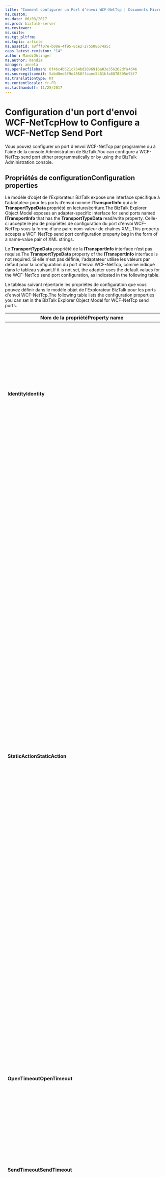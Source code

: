 ```yaml
---
title: "Comment configurer un Port d’envoi WCF-NetTcp | Documents Microsoft"
ms.custom: 
ms.date: 06/08/2017
ms.prod: biztalk-server
ms.reviewer: 
ms.suite: 
ms.tgt_pltfrm: 
ms.topic: article
ms.assetid: a8fff07e-b08e-4f95-8ce2-27b508674a5c
caps.latest.revision: "14"
author: MandiOhlinger
ms.author: mandia
manager: anneta
ms.openlocfilehash: 0f46c4b521c754bd2096916a03e356262dfa4d46
ms.sourcegitcommit: 5abd0ed3f9e4858ffaaec5481bfa8878595e95f7
ms.translationtype: MT
ms.contentlocale: fr-FR
ms.lasthandoff: 11/28/2017
---
```

# <a name="how-to-configure-a-wcf-nettcp-send-port"></a><span data-ttu-id="c9013-102">Configuration d'un port d'envoi WCF-NetTcp</span><span class="sxs-lookup"><span data-stu-id="c9013-102">How to Configure a WCF-NetTcp Send Port</span></span>
<span data-ttu-id="c9013-103">Vous pouvez configurer un port d'envoi WCF-NetTcp par programme ou à l'aide de la console Administration de BizTalk.</span><span class="sxs-lookup"><span data-stu-id="c9013-103">You can configure a WCF-NetTcp send port either programmatically or by using the BizTalk Administration console.</span></span>  
  
## <a name="configuration-properties"></a><span data-ttu-id="c9013-104">Propriétés de configuration</span><span class="sxs-lookup"><span data-stu-id="c9013-104">Configuration properties</span></span>
  
 <span data-ttu-id="c9013-105">Le modèle d’objet de l’Explorateur BizTalk expose une interface spécifique à l’adaptateur pour les ports d’envoi nommé **ITransportInfo** qui a le **TransportTypeData** propriété en lecture/écriture.</span><span class="sxs-lookup"><span data-stu-id="c9013-105">The BizTalk Explorer Object Model exposes an adapter-specific interface for send ports named **ITransportInfo** that has the **TransportTypeData** read/write property.</span></span> <span data-ttu-id="c9013-106">Celle-ci accepte le jeu de propriétés de configuration du port d'envoi WCF-NetTcp sous la forme d'une paire nom-valeur de chaînes XML.</span><span class="sxs-lookup"><span data-stu-id="c9013-106">This property accepts a WCF-NetTcp send port configuration property bag in the form of a name-value pair of XML strings.</span></span>  
  
 <span data-ttu-id="c9013-107">Le **TransportTypeData** propriété de la **ITransportInfo** interface n’est pas requise.</span><span class="sxs-lookup"><span data-stu-id="c9013-107">The **TransportTypeData** property of the **ITransportInfo** interface is not required.</span></span> <span data-ttu-id="c9013-108">Si elle n'est pas définie, l'adaptateur utilise les valeurs par défaut pour la configuration du port d'envoi WCF-NetTcp, comme indiqué dans le tableau suivant.</span><span class="sxs-lookup"><span data-stu-id="c9013-108">If it is not set, the adapter uses the default values for the WCF-NetTcp send port configuration, as indicated in the following table.</span></span>  
  
 <span data-ttu-id="c9013-109">Le tableau suivant répertorie les propriétés de configuration que vous pouvez définir dans le modèle objet de l'Explorateur BizTalk pour les ports d'envoi WCF-NetTcp.</span><span class="sxs-lookup"><span data-stu-id="c9013-109">The following table lists the configuration properties you can set in the BizTalk Explorer Object Model for WCF-NetTcp send ports.</span></span>  
  
|<span data-ttu-id="c9013-110">Nom de la propriété</span><span class="sxs-lookup"><span data-stu-id="c9013-110">Property name</span></span>|<span data-ttu-id="c9013-111">Type</span><span class="sxs-lookup"><span data-stu-id="c9013-111">Type</span></span>|<span data-ttu-id="c9013-112"> Description</span><span class="sxs-lookup"><span data-stu-id="c9013-112">Description</span></span>|  
|-------------------|----------|-----------------|  
|<span data-ttu-id="c9013-113">**Identity**</span><span class="sxs-lookup"><span data-stu-id="c9013-113">**Identity**</span></span>|<span data-ttu-id="c9013-114">Blob XML</span><span class="sxs-lookup"><span data-stu-id="c9013-114">XML Blob</span></span><br /><br /> <span data-ttu-id="c9013-115">Exemple :</span><span class="sxs-lookup"><span data-stu-id="c9013-115">Example :</span></span><br /><br /> <span data-ttu-id="c9013-116">&lt;identité&gt;</span><span class="sxs-lookup"><span data-stu-id="c9013-116">&lt;identity&gt;</span></span><br /><br /> <span data-ttu-id="c9013-117">&lt;valeur d’userPrincipalName = «username@contoso.com» /&gt;</span><span class="sxs-lookup"><span data-stu-id="c9013-117">&lt;userPrincipalName value="username@contoso.com" /&gt;</span></span><br /><br /> <span data-ttu-id="c9013-118">&lt;/Identity&gt;</span><span class="sxs-lookup"><span data-stu-id="c9013-118">&lt;/identity&gt;</span></span>|<span data-ttu-id="c9013-119">Spécifiez l'identité du service attendu par ce port d'envoi.</span><span class="sxs-lookup"><span data-stu-id="c9013-119">Specify the identity of the service that this send port expects.</span></span> <span data-ttu-id="c9013-120">Ces paramètres permettent au port d'envoi d'authentifier le service.</span><span class="sxs-lookup"><span data-stu-id="c9013-120">These settings enable this send port to authenticate the service.</span></span> <span data-ttu-id="c9013-121">Lors du processus d'établissement de liaison entre le client et le service, l'infrastructure WCF (Windows Communication Foundation) garantit que l'identité du service attendu correspond aux valeurs de cet élément.</span><span class="sxs-lookup"><span data-stu-id="c9013-121">In the handshake process between the client and service, the Windows Communication Foundation (WCF) infrastructure will ensure that the identity of the expected service matches the values of this element.</span></span><br /><br /> <span data-ttu-id="c9013-122">La valeur par défaut est une chaîne vide.</span><span class="sxs-lookup"><span data-stu-id="c9013-122">The default is an empty string.</span></span>|  
|<span data-ttu-id="c9013-123">**StaticAction**</span><span class="sxs-lookup"><span data-stu-id="c9013-123">**StaticAction**</span></span>|<span data-ttu-id="c9013-124">Chaîne</span><span class="sxs-lookup"><span data-stu-id="c9013-124">String</span></span>|<span data-ttu-id="c9013-125">Spécifiez le **SOAPAction** champ d’en-tête pour les messages sortants.</span><span class="sxs-lookup"><span data-stu-id="c9013-125">Specify the **SOAPAction** header field for outgoing messages.</span></span> <span data-ttu-id="c9013-126">Cette propriété peut également être définie via la propriété de contexte de message **WCF. Action** dans un pipeline ou une orchestration.</span><span class="sxs-lookup"><span data-stu-id="c9013-126">This property can also be set through the message context property **WCF.Action** in a pipeline or orchestration.</span></span> <span data-ttu-id="c9013-127">Vous pouvez spécifier cette valeur de deux manières différentes : le format d’action unique et le format de mappage d’action.</span><span class="sxs-lookup"><span data-stu-id="c9013-127">You can specify this value in two different ways: the single action format and the action mapping format.</span></span> <span data-ttu-id="c9013-128">Si vous définissez cette propriété dans le format d’action unique, par exemple, http://contoso.com/Svc/Op1 : le **SOAPAction** en-tête pour les messages sortants sont toujours défini sur la valeur spécifiée dans cette propriété.</span><span class="sxs-lookup"><span data-stu-id="c9013-128">If you set this property in the single action format—for example, http://contoso.com/Svc/Op1—the **SOAPAction** header for outgoing messages is always set to the value specified in this property.</span></span><br /><br /> <span data-ttu-id="c9013-129">Si vous définissez cette propriété dans le format de mappage d’action, sortant **SOAPAction** en-tête est déterminé par le **BTS. Opération** propriété de contexte.</span><span class="sxs-lookup"><span data-stu-id="c9013-129">If you set this property in the action mapping format, the outgoing **SOAPAction** header is determined by the **BTS.Operation** context property.</span></span> <span data-ttu-id="c9013-130">Par exemple, si cette propriété est définie au format XML suivant et le **BTS. Opération** est définie sur Op1, l’adaptateur d’envoi WCF utilise http://contoso.com/Svc/Op1 pour sortant **SOAPAction** en-tête.</span><span class="sxs-lookup"><span data-stu-id="c9013-130">For example, if this property is set to the following XML format and the **BTS.Operation** property is set to Op1, the WCF send adapter uses http://contoso.com/Svc/Op1 for the outgoing **SOAPAction** header.</span></span><br /><br /> <span data-ttu-id="c9013-131">\<BtsActionMapping\></span><span class="sxs-lookup"><span data-stu-id="c9013-131">\<BtsActionMapping\></span></span><br /><br /> <span data-ttu-id="c9013-132">\<Nom de l’opération = Action de « Op1 » = « http://contoso.com/Svc/Op1 » /\></span><span class="sxs-lookup"><span data-stu-id="c9013-132">\<Operation Name="Op1" Action="http://contoso.com/Svc/Op1" /\></span></span><br /><br /> <span data-ttu-id="c9013-133">\<Nom de l’opération = Action de « Op2 » = « http://contoso.com/Svc/Op2 » /\></span><span class="sxs-lookup"><span data-stu-id="c9013-133">\<Operation Name="Op2" Action="http://contoso.com/Svc/Op2" /\></span></span><br /><br /> <span data-ttu-id="c9013-134">\</ BtsActionMapping\></span><span class="sxs-lookup"><span data-stu-id="c9013-134">\</BtsActionMapping\></span></span><br /><br /> <span data-ttu-id="c9013-135">Si les messages sortants proviennent d’un port d’orchestration, les instances d’orchestration définir dynamiquement le **BTS. Opération** propriété avec le nom de l’opération du port.</span><span class="sxs-lookup"><span data-stu-id="c9013-135">If outgoing messages come from an orchestration port, orchestration instances dynamically set the **BTS.Operation** property with the operation name of the port.</span></span> <span data-ttu-id="c9013-136">Si les messages sortants sont acheminés avec le routage basé sur le contenu, vous pouvez définir le **BTS. Opération** propriété dans les composants de pipeline.</span><span class="sxs-lookup"><span data-stu-id="c9013-136">If outgoing messages are routed with content-based routing, you can set the **BTS.Operation** property in pipeline components.</span></span><br /><br /> <span data-ttu-id="c9013-137">La valeur par défaut est une chaîne vide.</span><span class="sxs-lookup"><span data-stu-id="c9013-137">The default is an empty string.</span></span>|  
|<span data-ttu-id="c9013-138">**OpenTimeout**</span><span class="sxs-lookup"><span data-stu-id="c9013-138">**OpenTimeout**</span></span>|<span data-ttu-id="c9013-139">**System.TimeSpan**</span><span class="sxs-lookup"><span data-stu-id="c9013-139">**System.TimeSpan**</span></span>|<span data-ttu-id="c9013-140">Spécifier une valeur de période qui indique l'intervalle de temps donné pour qu'une opération d'ouverture de canal soit réalisée.</span><span class="sxs-lookup"><span data-stu-id="c9013-140">Specify a time span value that indicates the interval of time provided for a channel open operation to complete.</span></span><br /><br /> <span data-ttu-id="c9013-141">Valeur par défaut : 00:01:00</span><span class="sxs-lookup"><span data-stu-id="c9013-141">Default value: 00:01:00</span></span>|  
|<span data-ttu-id="c9013-142">**SendTimeout**</span><span class="sxs-lookup"><span data-stu-id="c9013-142">**SendTimeout**</span></span>|<span data-ttu-id="c9013-143">**System.TimeSpan**</span><span class="sxs-lookup"><span data-stu-id="c9013-143">**System.TimeSpan**</span></span>|<span data-ttu-id="c9013-144">Spécifier une valeur de période qui indique l'intervalle de temps donné pour qu'une opération d'envoi soit réalisée.</span><span class="sxs-lookup"><span data-stu-id="c9013-144">Specify a time span value that indicates the interval of time provided for a send operation to complete.</span></span> <span data-ttu-id="c9013-145">En cas d’utilisation d’un port d’envoi sollicitation-réponse, cette valeur indique une période pour la réalisation de l’intégralité de l’interaction, même si le service renvoie un message volumineux.</span><span class="sxs-lookup"><span data-stu-id="c9013-145">If you use a solicit-response send port, this value specifies a time span for the whole interaction to complete, even if the service returns a large message.</span></span><br /><br /> <span data-ttu-id="c9013-146">Valeur par défaut : 00:01:00</span><span class="sxs-lookup"><span data-stu-id="c9013-146">Default value: 00:01:00</span></span>|  
|<span data-ttu-id="c9013-147">**CloseTimeout**</span><span class="sxs-lookup"><span data-stu-id="c9013-147">**CloseTimeout**</span></span>|<span data-ttu-id="c9013-148">**System.TimeSpan**</span><span class="sxs-lookup"><span data-stu-id="c9013-148">**System.TimeSpan**</span></span>|<span data-ttu-id="c9013-149">Spécifier une valeur de période qui indique l'intervalle de temps donné pour qu'une opération de fermeture de canal soit réalisée.</span><span class="sxs-lookup"><span data-stu-id="c9013-149">Specify a time span value that indicates the interval of time provided for a channel close operation to complete.</span></span><br /><br /> <span data-ttu-id="c9013-150">Valeur par défaut : 00:01:00</span><span class="sxs-lookup"><span data-stu-id="c9013-150">Default value: 00:01:00</span></span>|  
|<span data-ttu-id="c9013-151">**MaxReceivedMessageSize**</span><span class="sxs-lookup"><span data-stu-id="c9013-151">**MaxReceivedMessageSize**</span></span>|<span data-ttu-id="c9013-152">Entier</span><span class="sxs-lookup"><span data-stu-id="c9013-152">Integer</span></span>|<span data-ttu-id="c9013-153">Spécifiez la taille maximale en octets d'un message (en-têtes inclus) et pouvant être reçu sur le câble.</span><span class="sxs-lookup"><span data-stu-id="c9013-153">Specify the maximum size, in bytes, for a message (including headers) that can be received on the wire.</span></span> <span data-ttu-id="c9013-154">La taille des messages est limitée par la quantité de mémoire allouée pour chacun d'eux.</span><span class="sxs-lookup"><span data-stu-id="c9013-154">The size of the messages is bounded by the amount of memory allocated for each message.</span></span> <span data-ttu-id="c9013-155">Vous pouvez vous servir de cette propriété afin de limiter les expositions aux attaques de type refus de service.</span><span class="sxs-lookup"><span data-stu-id="c9013-155">You can use this property to limit exposure to denial of service (DoS) attacks.</span></span><br /><br /> <span data-ttu-id="c9013-156">L’adaptateur WCF-NetTcp tire parti du [NetTcpBinding](http://go.microsoft.com/fwlink/?LinkId=81087) classe dans le mode de transfert mis en mémoire tampon pour communiquer avec un point de terminaison.</span><span class="sxs-lookup"><span data-stu-id="c9013-156">The WCF-NetTcp adapter leverages the [NetTcpBinding](http://go.microsoft.com/fwlink/?LinkId=81087) class in the buffered transfer mode to communicate with an endpoint.</span></span> <span data-ttu-id="c9013-157">Pour le mode de transport de mise en mémoire tampon, la [NetTcpBinding.MaxBufferSize](http://go.microsoft.com/fwlink/?LinkId=81088) propriété est toujours égale à la valeur de cette propriété.</span><span class="sxs-lookup"><span data-stu-id="c9013-157">For the buffered transport mode, the [NetTcpBinding.MaxBufferSize](http://go.microsoft.com/fwlink/?LinkId=81088) property is always equal to the value of this property.</span></span><br /><br /> <span data-ttu-id="c9013-158">Valeur par défaut : 65536</span><span class="sxs-lookup"><span data-stu-id="c9013-158">Default value: 65536</span></span>|  
|<span data-ttu-id="c9013-159">**EnableTransaction**</span><span class="sxs-lookup"><span data-stu-id="c9013-159">**EnableTransaction**</span></span>|<span data-ttu-id="c9013-160">Booléen</span><span class="sxs-lookup"><span data-stu-id="c9013-160">Boolean</span></span>|<span data-ttu-id="c9013-161">Indiquer si un message est transmis au service de destination et supprimé de la base de données MessageBox dans un contexte transactionnel à l’aide du protocole de transaction spécifié dans le **TransactionProtocol** propriété.</span><span class="sxs-lookup"><span data-stu-id="c9013-161">Specify whether a message is transmitted to the destination service and deleted from the MessageBox database in a transactional context using the transaction protocol specified in the **TransactionProtocol** property.</span></span><br /><br /> <span data-ttu-id="c9013-162">Valeur par défaut : **False**</span><span class="sxs-lookup"><span data-stu-id="c9013-162">Default value: **False**</span></span>|  
|<span data-ttu-id="c9013-163">**TransactionProtocol**</span><span class="sxs-lookup"><span data-stu-id="c9013-163">**TransactionProtocol**</span></span>|<span data-ttu-id="c9013-164">Enum</span><span class="sxs-lookup"><span data-stu-id="c9013-164">Enum</span></span><br /><br /> <span data-ttu-id="c9013-165">-   **OleTransaction**</span><span class="sxs-lookup"><span data-stu-id="c9013-165">-   **OleTransaction**</span></span><br /><span data-ttu-id="c9013-166">-   **WS-AtomicTransaction**</span><span class="sxs-lookup"><span data-stu-id="c9013-166">-   **WS-AtomicTransaction**</span></span>|<span data-ttu-id="c9013-167">Spécifiez le protocole de transaction à utiliser avec cette liaison.</span><span class="sxs-lookup"><span data-stu-id="c9013-167">Specify the transaction protocol to be used with this binding.</span></span><br /><br /> <span data-ttu-id="c9013-168">Valeur par défaut : **OleTransaction**</span><span class="sxs-lookup"><span data-stu-id="c9013-168">Default value: **OleTransaction**</span></span>|  
|<span data-ttu-id="c9013-169">**SecurityMode**</span><span class="sxs-lookup"><span data-stu-id="c9013-169">**SecurityMode**</span></span>|<span data-ttu-id="c9013-170">Enum</span><span class="sxs-lookup"><span data-stu-id="c9013-170">Enum</span></span><br /><br /> <span data-ttu-id="c9013-171">-   **Aucun**</span><span class="sxs-lookup"><span data-stu-id="c9013-171">-   **None**</span></span><br /><span data-ttu-id="c9013-172">-   **Message**</span><span class="sxs-lookup"><span data-stu-id="c9013-172">-   **Message**</span></span><br /><span data-ttu-id="c9013-173">-   **Transport**</span><span class="sxs-lookup"><span data-stu-id="c9013-173">-   **Transport**</span></span><br /><span data-ttu-id="c9013-174">-   **TransportWithMessageCredential**</span><span class="sxs-lookup"><span data-stu-id="c9013-174">-   **TransportWithMessageCredential**</span></span><br /><br /> <span data-ttu-id="c9013-175">Pour plus d’informations sur les noms de membre pour le **SecurityMode** propriété, consultez le **mode de sécurité** propriété dans le **boîte boîte de dialogue de propriétés du Transport WCF-NetTcp, envoi, sécurité** onglet [!INCLUDE[ui-guidance-developers-reference](../includes/ui-guidance-developers-reference.md)].</span><span class="sxs-lookup"><span data-stu-id="c9013-175">For more information about the member names for the **SecurityMode** property, see the **Security mode** property in the **WCF-NetTcp Transport Properties Dialog Box, Send, Security** tab [!INCLUDE[ui-guidance-developers-reference](../includes/ui-guidance-developers-reference.md)].</span></span>|<span data-ttu-id="c9013-176">Spécifier le type de sécurité utilisé.</span><span class="sxs-lookup"><span data-stu-id="c9013-176">Specify the type of security that is used.</span></span><br /><br /> <span data-ttu-id="c9013-177">Valeur par défaut : **Transport**</span><span class="sxs-lookup"><span data-stu-id="c9013-177">Default value: **Transport**</span></span>|  
|<span data-ttu-id="c9013-178">**TransportClientCredentialType**</span><span class="sxs-lookup"><span data-stu-id="c9013-178">**TransportClientCredentialType**</span></span>|<span data-ttu-id="c9013-179">Enum</span><span class="sxs-lookup"><span data-stu-id="c9013-179">Enum</span></span><br /><br /> <span data-ttu-id="c9013-180">-   **Aucun**</span><span class="sxs-lookup"><span data-stu-id="c9013-180">-   **None**</span></span><br /><span data-ttu-id="c9013-181">-   **Windows**</span><span class="sxs-lookup"><span data-stu-id="c9013-181">-   **Windows**</span></span><br /><span data-ttu-id="c9013-182">-   **Certificat**</span><span class="sxs-lookup"><span data-stu-id="c9013-182">-   **Certificate**</span></span><br /><br /> <span data-ttu-id="c9013-183">Pour plus d’informations sur les noms de membre pour le **TransportClientCredentialType** propriété, consultez le **type d’informations d’identification du client du Transport** propriété dans le **Transport WCF-NetTcp Sécurité de la boîte de dialogue, envoi, propriétés** onglet [!INCLUDE[ui-guidance-developers-reference](../includes/ui-guidance-developers-reference.md)].</span><span class="sxs-lookup"><span data-stu-id="c9013-183">For more information about the member names for the **TransportClientCredentialType** property, see the **Transport client credential type** property in the **WCF-NetTcp Transport Properties Dialog Box, Send, Security** tab [!INCLUDE[ui-guidance-developers-reference](../includes/ui-guidance-developers-reference.md)].</span></span>|<span data-ttu-id="c9013-184">Spécifier le type d'informations d'identification à utiliser lors de l'authentification du port d'envoi.</span><span class="sxs-lookup"><span data-stu-id="c9013-184">Specify the type of credential to be used when performing the send port authentication.</span></span><br /><br /> <span data-ttu-id="c9013-185">Valeur par défaut : **Windows**</span><span class="sxs-lookup"><span data-stu-id="c9013-185">Default value: **Windows**</span></span>|  
|<span data-ttu-id="c9013-186">**TransportProtectionLevel**</span><span class="sxs-lookup"><span data-stu-id="c9013-186">**TransportProtectionLevel**</span></span>|<span data-ttu-id="c9013-187">Enum</span><span class="sxs-lookup"><span data-stu-id="c9013-187">Enum</span></span><br /><br /> <span data-ttu-id="c9013-188">-   **Aucun** -aucune protection.</span><span class="sxs-lookup"><span data-stu-id="c9013-188">-   **None** - No protection.</span></span><br /><span data-ttu-id="c9013-189">-   **Signe** -les Messages sont signés.</span><span class="sxs-lookup"><span data-stu-id="c9013-189">-   **Sign** - Messages are signed.</span></span><br /><span data-ttu-id="c9013-190">-   **EncryptAndSign** -Messages sont chiffrés et signés.</span><span class="sxs-lookup"><span data-stu-id="c9013-190">-   **EncryptAndSign** - Messages are encrypted and signed.</span></span>|<span data-ttu-id="c9013-191">Définissez la sécurité au niveau du transport TCP.</span><span class="sxs-lookup"><span data-stu-id="c9013-191">Specify security at the level of the TCP transport.</span></span> <span data-ttu-id="c9013-192">La signature des messages limite le risque qu'un tiers puisse falsifier le message pendant son transfert.</span><span class="sxs-lookup"><span data-stu-id="c9013-192">Signing messages mitigates the risk of a third party tampering with the message while it is being transferred.</span></span> <span data-ttu-id="c9013-193">Le chiffrement garantit la confidentialité des données pendant le transport.</span><span class="sxs-lookup"><span data-stu-id="c9013-193">Encryption provides data-level privacy during transport.</span></span><br /><br /> <span data-ttu-id="c9013-194">Valeur par défaut : **EncryptAndSign**</span><span class="sxs-lookup"><span data-stu-id="c9013-194">Default value: **EncryptAndSign**</span></span>|  
|<span data-ttu-id="c9013-195">**MessageClientCredentialType**</span><span class="sxs-lookup"><span data-stu-id="c9013-195">**MessageClientCredentialType**</span></span>|<span data-ttu-id="c9013-196">Enum</span><span class="sxs-lookup"><span data-stu-id="c9013-196">Enum</span></span><br /><br /> <span data-ttu-id="c9013-197">-   **Aucun**</span><span class="sxs-lookup"><span data-stu-id="c9013-197">-   **None**</span></span><br /><span data-ttu-id="c9013-198">-   **Windows**</span><span class="sxs-lookup"><span data-stu-id="c9013-198">-   **Windows**</span></span><br /><span data-ttu-id="c9013-199">-   **Nom d’utilisateur**</span><span class="sxs-lookup"><span data-stu-id="c9013-199">-   **UserName**</span></span><br /><span data-ttu-id="c9013-200">-   **Certificat**</span><span class="sxs-lookup"><span data-stu-id="c9013-200">-   **Certificate**</span></span><br /><br /> <span data-ttu-id="c9013-201">Pour plus d’informations sur les noms de membre pour le **MessageClientCredentialType** propriété, consultez le **type d’informations d’identification de client de Message** propriété dans le **propriétés du Transport WCF-NetTcp Boîte de dialogue zone, envoi, sécurité** onglet [!INCLUDE[ui-guidance-developers-reference](../includes/ui-guidance-developers-reference.md)].</span><span class="sxs-lookup"><span data-stu-id="c9013-201">For more information about the member names for the **MessageClientCredentialType** property, see the **Message client credential type** property in the **WCF-NetTcp Transport Properties Dialog Box, Send, Security** tab [!INCLUDE[ui-guidance-developers-reference](../includes/ui-guidance-developers-reference.md)].</span></span>|<span data-ttu-id="c9013-202">Spécifier le type d'informations d'identification à utiliser lors de l'authentification du client à l'aide de la sécurité basée sur le message.</span><span class="sxs-lookup"><span data-stu-id="c9013-202">Specify the type of credential to be used when performing client authentication using message-based security.</span></span><br /><br /> <span data-ttu-id="c9013-203">Valeur par défaut : **Windows**</span><span class="sxs-lookup"><span data-stu-id="c9013-203">Default value: **Windows**</span></span>|  
|<span data-ttu-id="c9013-204">**AlgorithmSuite**</span><span class="sxs-lookup"><span data-stu-id="c9013-204">**AlgorithmSuite**</span></span>|<span data-ttu-id="c9013-205">Enum</span><span class="sxs-lookup"><span data-stu-id="c9013-205">Enum</span></span><br /><br /> <span data-ttu-id="c9013-206">Pour plus d’informations sur les noms de membre pour le **AlgorithmSuite** propriété, consultez le **suite d’algorithmes** propriété dans le **boîte boîte de dialogue de propriétés du Transport WCF-NetTcp, envoi, sécurité**  onglet [!INCLUDE[ui-guidance-developers-reference](../includes/ui-guidance-developers-reference.md)].</span><span class="sxs-lookup"><span data-stu-id="c9013-206">For more information about the member names for the **AlgorithmSuite** property, see the **Algorithm suite** property in the **WCF-NetTcp Transport Properties Dialog Box, Send, Security** tab [!INCLUDE[ui-guidance-developers-reference](../includes/ui-guidance-developers-reference.md)].</span></span>|<span data-ttu-id="c9013-207">Spécifier les algorithmes de chiffrement et Key Wrap du message.</span><span class="sxs-lookup"><span data-stu-id="c9013-207">Specify the message encryption and key-wrap algorithms.</span></span> <span data-ttu-id="c9013-208">Ces algorithmes sont associés à ceux définis dans la spécification Security Policy Language (WS-SecurityPolicy).</span><span class="sxs-lookup"><span data-stu-id="c9013-208">These algorithms map to those specified in the Security Policy Language (WS-SecurityPolicy) specification.</span></span><br /><br /> <span data-ttu-id="c9013-209">Valeur par défaut : **Basic256**</span><span class="sxs-lookup"><span data-stu-id="c9013-209">Default value: **Basic256**</span></span>|  
|<span data-ttu-id="c9013-210">**ClientCertificate**</span><span class="sxs-lookup"><span data-stu-id="c9013-210">**ClientCertificate**</span></span>|<span data-ttu-id="c9013-211">Chaîne</span><span class="sxs-lookup"><span data-stu-id="c9013-211">String</span></span>|<span data-ttu-id="c9013-212">Spécifiez l'empreinte du certificat X.509 pour l'authentification de ce port d'envoi auprès des services.</span><span class="sxs-lookup"><span data-stu-id="c9013-212">Specify the thumbprint of the X.509 certificate for authenticating this send port to services.</span></span> <span data-ttu-id="c9013-213">Cette propriété est requise si le **ClientCredentialsType** est définie sur **certificat**.</span><span class="sxs-lookup"><span data-stu-id="c9013-213">This property is required if the **ClientCredentialsType** property is set to **Certificate**.</span></span> <span data-ttu-id="c9013-214">Le certificat à utiliser pour cette propriété doit être installé dans le **mon** stocker dans le **utilisateur actuel** emplacement.</span><span class="sxs-lookup"><span data-stu-id="c9013-214">The certificate to be used for this property must be installed into the **My** store in the **Current User** location.</span></span><br /><br /> <span data-ttu-id="c9013-215">La valeur par défaut est une chaîne vide.</span><span class="sxs-lookup"><span data-stu-id="c9013-215">The default is an empty string.</span></span>|  
|<span data-ttu-id="c9013-216">**AffiliateApplicationName**</span><span class="sxs-lookup"><span data-stu-id="c9013-216">**AffiliateApplicationName**</span></span>|<span data-ttu-id="c9013-217">Chaîne</span><span class="sxs-lookup"><span data-stu-id="c9013-217">String</span></span>|<span data-ttu-id="c9013-218">Spécifiez l'application associée à utiliser pour l'authentification unique (SSO) de l'entreprise.</span><span class="sxs-lookup"><span data-stu-id="c9013-218">Specify the affiliate application to use for Enterprise Single Sign-On (SSO).</span></span><br /><br /> <span data-ttu-id="c9013-219">La valeur par défaut est une chaîne vide.</span><span class="sxs-lookup"><span data-stu-id="c9013-219">The default is an empty string.</span></span>|  
|<span data-ttu-id="c9013-220">**UseSSO**</span><span class="sxs-lookup"><span data-stu-id="c9013-220">**UseSSO**</span></span>|<span data-ttu-id="c9013-221">Booléen</span><span class="sxs-lookup"><span data-stu-id="c9013-221">Boolean</span></span>|<span data-ttu-id="c9013-222">Indiquez si l'authentification unique est utilisée pour l'extraction des informations d'identification d'un client en vue d'une authentification auprès du serveur de destination.</span><span class="sxs-lookup"><span data-stu-id="c9013-222">Specify whether to use Single Sign-On to retrieve client credentials for authentication with the destination server.</span></span><br /><br /> <span data-ttu-id="c9013-223">Valeur par défaut : **False**</span><span class="sxs-lookup"><span data-stu-id="c9013-223">Default value: **False**</span></span>|  
|<span data-ttu-id="c9013-224">**UserName**</span><span class="sxs-lookup"><span data-stu-id="c9013-224">**UserName**</span></span>|<span data-ttu-id="c9013-225">Chaîne</span><span class="sxs-lookup"><span data-stu-id="c9013-225">String</span></span>|<span data-ttu-id="c9013-226">Spécifiez le nom d’utilisateur à utiliser pour l’authentification avec le serveur de destination lorsque la **UseSSO** est définie sur **False**.</span><span class="sxs-lookup"><span data-stu-id="c9013-226">Specify the user name to use for authentication with the destination server when the **UseSSO** property is set to **False**.</span></span> <span data-ttu-id="c9013-227">Il n'est pas nécessaire de se conformer au format domaine\utilisateur pour cette propriété.</span><span class="sxs-lookup"><span data-stu-id="c9013-227">You do not have to use the domain\user format for this property.</span></span><br /><br /> <span data-ttu-id="c9013-228">La valeur par défaut est une chaîne vide.</span><span class="sxs-lookup"><span data-stu-id="c9013-228">The default is an empty string.</span></span>|  
|<span data-ttu-id="c9013-229">**Mot de passe**</span><span class="sxs-lookup"><span data-stu-id="c9013-229">**Password**</span></span>|<span data-ttu-id="c9013-230">Chaîne</span><span class="sxs-lookup"><span data-stu-id="c9013-230">String</span></span>|<span data-ttu-id="c9013-231">Spécifiez le mot de passe à utiliser pour l’authentification avec le serveur de destination lorsque la **UseSSO** est définie sur **False**.</span><span class="sxs-lookup"><span data-stu-id="c9013-231">Specify the password to use for authentication with the destination server when the **UseSSO** property is set to **False**.</span></span><br /><br /> <span data-ttu-id="c9013-232">La valeur par défaut est une chaîne vide.</span><span class="sxs-lookup"><span data-stu-id="c9013-232">The default is an empty string.</span></span>|  
|<span data-ttu-id="c9013-233">**OutboundBodyLocation**</span><span class="sxs-lookup"><span data-stu-id="c9013-233">**OutboundBodyLocation**</span></span>|<span data-ttu-id="c9013-234">Enum</span><span class="sxs-lookup"><span data-stu-id="c9013-234">Enum</span></span><br /><br /> <span data-ttu-id="c9013-235">-   **UseBodyElement** -le corps du message BizTalk permet de créer le contenu de SOAP **corps** élément d’un message sortant.</span><span class="sxs-lookup"><span data-stu-id="c9013-235">-   **UseBodyElement** - Use the BizTalk message body part to create the content of the SOAP **Body** element for an outgoing message.</span></span><br /><span data-ttu-id="c9013-236">-   **UseTemplate** -utiliser le modèle fourni dans le **OutboundXMLTemplate** propriété pour créer le contenu de SOAP **corps** élément d’un message sortant.</span><span class="sxs-lookup"><span data-stu-id="c9013-236">-   **UseTemplate** - Use the template supplied in the **OutboundXMLTemplate** property to create the content of the SOAP **Body** element for an outgoing message.</span></span><br /><br /> <span data-ttu-id="c9013-237">Pour plus d’informations sur l’utilisation de la **OutboundBodyLocation** propriété, consultez [spécifiant le corps du Message pour les adaptateurs WCF](../core/specifying-the-message-body-for-the-wcf-adapters.md).</span><span class="sxs-lookup"><span data-stu-id="c9013-237">For more information about how to use the **OutboundBodyLocation** property, see [Specifying the Message Body for the WCF Adapters](../core/specifying-the-message-body-for-the-wcf-adapters.md).</span></span>|<span data-ttu-id="c9013-238">Spécifiez la sélection de données pour le protocole SOAP **corps** élément des messages WCF sortants.</span><span class="sxs-lookup"><span data-stu-id="c9013-238">Specify the data selection for the SOAP **Body** element of outgoing WCF messages.</span></span><br /><br /> <span data-ttu-id="c9013-239">Valeur par défaut : **UseBodyElement**</span><span class="sxs-lookup"><span data-stu-id="c9013-239">Default value: **UseBodyElement**</span></span>|  
|<span data-ttu-id="c9013-240">**OutboundXMLTemplate**</span><span class="sxs-lookup"><span data-stu-id="c9013-240">**OutboundXMLTemplate**</span></span>|<span data-ttu-id="c9013-241">Chaîne</span><span class="sxs-lookup"><span data-stu-id="c9013-241">String</span></span><br /><br /> <span data-ttu-id="c9013-242">Pour plus d’informations sur l’utilisation de la **OutboundXMLTemplate** propriété, consultez [spécifiant le corps du Message pour les adaptateurs WCF](../core/specifying-the-message-body-for-the-wcf-adapters.md).</span><span class="sxs-lookup"><span data-stu-id="c9013-242">For more information about how to use the **OutboundXMLTemplate** property, see [Specifying the Message Body for the WCF Adapters](../core/specifying-the-message-body-for-the-wcf-adapters.md).</span></span>|<span data-ttu-id="c9013-243">Spécifiez le modèle au format XML pour le contenu de SOAP **corps** élément d’un message sortant.</span><span class="sxs-lookup"><span data-stu-id="c9013-243">Specify the XML-formatted template for the content of the SOAP **Body** element of an outgoing message.</span></span> <span data-ttu-id="c9013-244">Cette propriété est requise si le **OutboundBodyLocation** est définie sur **UseTemplate**.</span><span class="sxs-lookup"><span data-stu-id="c9013-244">This property is required if the **OutboundBodyLocation** property is set to **UseTemplate**.</span></span><br /><br /> <span data-ttu-id="c9013-245">La valeur par défaut est une chaîne vide.</span><span class="sxs-lookup"><span data-stu-id="c9013-245">The default is an empty string.</span></span>|  
|<span data-ttu-id="c9013-246">**InboundBodyLocation**</span><span class="sxs-lookup"><span data-stu-id="c9013-246">**InboundBodyLocation**</span></span>|<span data-ttu-id="c9013-247">Enum</span><span class="sxs-lookup"><span data-stu-id="c9013-247">Enum</span></span><br /><br /> <span data-ttu-id="c9013-248">-   **UseBodyElement** -utiliser le contenu de SOAP **corps** élément d’un message entrant pour créer le corps du message BizTalk.</span><span class="sxs-lookup"><span data-stu-id="c9013-248">-   **UseBodyElement** - Use the content of the SOAP **Body** element of an incoming message to create the BizTalk message body part.</span></span> <span data-ttu-id="c9013-249">Si l'élément **Body** a plusieurs éléments enfants, seul le premier élément devient le corps du message BizTalk.</span><span class="sxs-lookup"><span data-stu-id="c9013-249">If the **Body** element has more than one child element, only the first element becomes the BizTalk message body part.</span></span> <span data-ttu-id="c9013-250">Cette propriété est valide uniquement pour des ports de sollicitation-réponse.</span><span class="sxs-lookup"><span data-stu-id="c9013-250">This property is valid only for solicit-response ports.</span></span><br /><span data-ttu-id="c9013-251">-   **UseEnvelope** -créer le corps du message BizTalk à partir de l’ensemble SOAP **enveloppe** d’un message entrant.</span><span class="sxs-lookup"><span data-stu-id="c9013-251">-   **UseEnvelope** - Create the BizTalk message body part from the entire SOAP **Envelope** of an incoming message.</span></span><br /><span data-ttu-id="c9013-252">-   **UseBodyPath** -utiliser l’expression de chemin d’accès au corps de la **InboundBodyPathExpression** propriété pour créer le corps du message BizTalk.</span><span class="sxs-lookup"><span data-stu-id="c9013-252">-   **UseBodyPath** - Use the body path expression in the **InboundBodyPathExpression** property to create the BizTalk message body part.</span></span> <span data-ttu-id="c9013-253">L'expression du chemin du corps est évaluée en fonction de l'élément enfant immédiat de l'élément SOAP **Body** d'un message entrant.</span><span class="sxs-lookup"><span data-stu-id="c9013-253">The body path expression is evaluated against the immediate child element of the SOAP **Body** element of an incoming message.</span></span> <span data-ttu-id="c9013-254">Cette propriété est valide uniquement pour des ports de sollicitation-réponse.</span><span class="sxs-lookup"><span data-stu-id="c9013-254">This property is valid only for solicit-response ports.</span></span><br /><br /> <span data-ttu-id="c9013-255">Pour plus d’informations sur l’utilisation de la **InboundBodyLocation** propriété, consultez [spécifiant le corps du Message pour les adaptateurs WCF](../core/specifying-the-message-body-for-the-wcf-adapters.md).</span><span class="sxs-lookup"><span data-stu-id="c9013-255">For more information about how to use the **InboundBodyLocation** property, see [Specifying the Message Body for the WCF Adapters](../core/specifying-the-message-body-for-the-wcf-adapters.md).</span></span>|<span data-ttu-id="c9013-256">Spécifiez la sélection de données pour le protocole SOAP **corps** élément des messages WCF entrants.</span><span class="sxs-lookup"><span data-stu-id="c9013-256">Specify the data selection for the SOAP **Body** element of incoming WCF messages.</span></span><br /><br /> <span data-ttu-id="c9013-257">Valeur par défaut : **UseBodyElement**</span><span class="sxs-lookup"><span data-stu-id="c9013-257">Default value: **UseBodyElement**</span></span>|  
|<span data-ttu-id="c9013-258">**InboundBodyPathExpression**</span><span class="sxs-lookup"><span data-stu-id="c9013-258">**InboundBodyPathExpression**</span></span>|<span data-ttu-id="c9013-259">Chaîne</span><span class="sxs-lookup"><span data-stu-id="c9013-259">String</span></span><br /><br /> <span data-ttu-id="c9013-260">Pour plus d’informations sur l’utilisation de la **InboundBodyPathExpression** propriété, consultez [propriétés et schéma de propriété des adaptateurs WCF](../core/wcf-adapters-property-schema-and-properties.md).</span><span class="sxs-lookup"><span data-stu-id="c9013-260">For more information about how to use the **InboundBodyPathExpression** property, see [WCF Adapters Property Schema and Properties](../core/wcf-adapters-property-schema-and-properties.md).</span></span>|<span data-ttu-id="c9013-261">Spécifiez l'expression de chemin de corps afin d'identifier une partie spécifique du message entrant utilisée pour créer le corps du message BizTalk.</span><span class="sxs-lookup"><span data-stu-id="c9013-261">Specify the body path expression to identify a specific part of an incoming message used to create the BizTalk message body part.</span></span> <span data-ttu-id="c9013-262">Cette expression de chemin de corps est évaluée par rapport à l’élément enfant immédiat de SOAP **corps** nœud d’un message entrant.</span><span class="sxs-lookup"><span data-stu-id="c9013-262">This body path expression is evaluated against the immediate child element of the SOAP **Body** node of an incoming message.</span></span> <span data-ttu-id="c9013-263">Si cette expression de chemin de corps retourne plusieurs nœuds, seul le premier devient le corps du message BizTalk.</span><span class="sxs-lookup"><span data-stu-id="c9013-263">If this body path expression returns more than one node, only the first node is chosen for the BizTalk message body part.</span></span> <span data-ttu-id="c9013-264">Cette propriété est requise si le **InboundBodyLocation** est définie sur **UseBodyPath**.</span><span class="sxs-lookup"><span data-stu-id="c9013-264">This property is required if the **InboundBodyLocation** property is set to **UseBodyPath**.</span></span> <span data-ttu-id="c9013-265">Cette propriété est valide uniquement pour des ports de sollicitation-réponse.</span><span class="sxs-lookup"><span data-stu-id="c9013-265">This property is valid only for solicit-response ports.</span></span><br /><br /> <span data-ttu-id="c9013-266">La valeur par défaut est une chaîne vide.</span><span class="sxs-lookup"><span data-stu-id="c9013-266">The default is an empty string.</span></span>|  
|<span data-ttu-id="c9013-267">**InboundNodeEncoding**</span><span class="sxs-lookup"><span data-stu-id="c9013-267">**InboundNodeEncoding**</span></span>|<span data-ttu-id="c9013-268">Enum</span><span class="sxs-lookup"><span data-stu-id="c9013-268">Enum</span></span><br /><br /> <span data-ttu-id="c9013-269">-   **XML**</span><span class="sxs-lookup"><span data-stu-id="c9013-269">-   **XML**</span></span><br /><span data-ttu-id="c9013-270">-   **Base64** -encodage Base64.</span><span class="sxs-lookup"><span data-stu-id="c9013-270">-   **Base64** - Base64 encoding.</span></span><br /><span data-ttu-id="c9013-271">-   **Hex** - hexadécimal encodage.</span><span class="sxs-lookup"><span data-stu-id="c9013-271">-   **Hex** - Hexadecimal encoding.</span></span><br /><span data-ttu-id="c9013-272">-   **Chaîne** : codage de texte - UTF-8.</span><span class="sxs-lookup"><span data-stu-id="c9013-272">-   **String** - Text encoding - UTF-8.</span></span><br /><span data-ttu-id="c9013-273">-   **XML** -les adaptateurs WCF créent le corps du message BizTalk avec le XML externe du nœud sélectionné par l’expression de chemin d’accès au corps de **InboundBodyPathExpression**.</span><span class="sxs-lookup"><span data-stu-id="c9013-273">-   **XML** - The WCF adapters create the BizTalk message body with the outer XML of the node selected by the body path expression in **InboundBodyPathExpression**.</span></span>|<span data-ttu-id="c9013-274">Spécifiez le type de codage qui utilise de l’adaptateur d’envoi WCF-NetTcp pour décoder le nœud identifié par le XPath spécifié dans **InboundBodyPathExpression**.</span><span class="sxs-lookup"><span data-stu-id="c9013-274">Specify the type of encoding that the WCF-NetTcp send adapter uses to decode for the node identified by the XPath specified in **InboundBodyPathExpression**.</span></span> <span data-ttu-id="c9013-275">Cette propriété est requise si le **InboundBodyLocation** est définie sur **UseBodyPath**.</span><span class="sxs-lookup"><span data-stu-id="c9013-275">This property is required if the **InboundBodyLocation** property is set to **UseBodyPath**.</span></span> <span data-ttu-id="c9013-276">Cette propriété est valide uniquement pour des ports de sollicitation-réponse.</span><span class="sxs-lookup"><span data-stu-id="c9013-276">This property is valid only for solicit-response ports.</span></span><br /><br /> <span data-ttu-id="c9013-277">Valeur par défaut : **XML**</span><span class="sxs-lookup"><span data-stu-id="c9013-277">Default value: **XML**</span></span>|  
|<span data-ttu-id="c9013-278">**PropagateFaultMessage**</span><span class="sxs-lookup"><span data-stu-id="c9013-278">**PropagateFaultMessage**</span></span>|<span data-ttu-id="c9013-279">Booléen</span><span class="sxs-lookup"><span data-stu-id="c9013-279">Boolean</span></span><br /><br /> <span data-ttu-id="c9013-280">-   **True** -router le message qui échoue le traitement sortant vers une application abonnée (un autre planification d’orchestration ou le port de réception).</span><span class="sxs-lookup"><span data-stu-id="c9013-280">-   **True** - Route the message that fails outbound processing to a subscribing application (such as another receive port or orchestration schedule).</span></span><br /><span data-ttu-id="c9013-281">-   **False** -suspendre les messages ayant échoué et générer un accusé de réception négatif (NACK).</span><span class="sxs-lookup"><span data-stu-id="c9013-281">-   **False** - Suspend failed messages and generate a negative acknowledgment (NACK).</span></span>|<span data-ttu-id="c9013-282">Spécifiez s’il faut Router ou suspendre les messages que le traitement sortant a échoué.</span><span class="sxs-lookup"><span data-stu-id="c9013-282">Specify whether to route or suspend messages failed in outbound processing.</span></span><br /><br /> <span data-ttu-id="c9013-283">Cette propriété est valide uniquement pour des ports de sollicitation-réponse.</span><span class="sxs-lookup"><span data-stu-id="c9013-283">This property is valid only for solicit-response ports.</span></span><br /><br /> <span data-ttu-id="c9013-284">Valeur par défaut : **True**</span><span class="sxs-lookup"><span data-stu-id="c9013-284">Default value: **True**</span></span>|  
  
 <span data-ttu-id="c9013-285">**Comment configurer un Port d’envoi WCF-NetTcp avec la Console Administration de BizTalk**</span><span class="sxs-lookup"><span data-stu-id="c9013-285">**How to Configure a WCF-NetTcp Send Port with the BizTalk Administration Console**</span></span>  
  
 <span data-ttu-id="c9013-286">Vous pouvez définir les variables de l'adaptateur du port d'envoi WCF-NetTcp dans la console Administration de BizTalk.</span><span class="sxs-lookup"><span data-stu-id="c9013-286">You can set WCF-NetTcp send port adapter variables in the BizTalk Administration console.</span></span> <span data-ttu-id="c9013-287">Si les propriétés ne sont pas définies pour le port d'envoi, les valeurs par défaut pour la configuration du port d'envoi WCF-NetTcp sont utilisées, comme indiqué dans le tableau précédent.</span><span class="sxs-lookup"><span data-stu-id="c9013-287">If properties are not set for the send port, the default values for the WCF-NetTcp send port configuration are used, as indicated in the previous table.</span></span>  
  
## <a name="configure-variables-for-a-wcf-nettcp-send-port"></a><span data-ttu-id="c9013-288">Configurer des variables pour un port d’envoi WCF-NetTcp</span><span class="sxs-lookup"><span data-stu-id="c9013-288">Configure variables for a WCF-NetTcp send port</span></span>  
  
1.  <span data-ttu-id="c9013-289">Dans la console Administration de BizTalk, créez un port d'envoi ou double-cliquez sur un port d'envoi existant pour le modifier.</span><span class="sxs-lookup"><span data-stu-id="c9013-289">In the BizTalk Administration console, create a new send port or double-click an existing send port to modify it.</span></span> <span data-ttu-id="c9013-290">Pour plus d’informations, consultez [la création d’un Port d’envoi](../core/how-to-create-a-send-port2.md).</span><span class="sxs-lookup"><span data-stu-id="c9013-290">For more information, see [How to Create a Send Port](../core/how-to-create-a-send-port2.md).</span></span> <span data-ttu-id="c9013-291">Configurez toutes les options de port d’envoi et spécifiez **WCF-NetTcp** pour le **Type** option dans le **Transport** section de la **général** onglet.</span><span class="sxs-lookup"><span data-stu-id="c9013-291">Configure all of the send port options and specify **WCF-NetTcp** for the **Type** option in the **Transport** section of the **General** tab.</span></span>  
  
2.  <span data-ttu-id="c9013-292">Sur le **général** sous l’onglet du **Transport** , cliquez sur le **configurer** situé en regard **Type**.</span><span class="sxs-lookup"><span data-stu-id="c9013-292">On the **General** tab, in the **Transport** section, click the **Configure** button next to **Type**.</span></span>  
  
3.  <span data-ttu-id="c9013-293">Dans le **propriétés du Transport WCF-NetTcp** boîte de dialogue le **général** onglet, configurez l’adresse de point de terminaison, l’identité du service et le **SOAPAction** en-tête pour le Port d’envoi WCF-NetTcp.</span><span class="sxs-lookup"><span data-stu-id="c9013-293">In the **WCF-NetTcp Transport Properties** dialog box, on the **General** tab, configure the endpoint address, the service identity, and the **SOAPAction** header for the WCF-NetTcp send port.</span></span> <span data-ttu-id="c9013-294">Pour plus d’informations sur la **général** onglet dans le **propriétés du Transport WCF-NetTcp** boîte de dialogue, consultez la **boîte de dialogue Propriétés du Transport WCF-NetTcp, envoi, général** onglet [!INCLUDE[ui-guidance-developers-reference](../includes/ui-guidance-developers-reference.md)].</span><span class="sxs-lookup"><span data-stu-id="c9013-294">For more information about the **General** tab in the **WCF-NetTcp Transport Properties** dialog box, see the **WCF-NetTcp Transport Properties Dialog Box, Send, General** tab [!INCLUDE[ui-guidance-developers-reference](../includes/ui-guidance-developers-reference.md)].</span></span>  
  
4.  <span data-ttu-id="c9013-295">Dans le **propriétés du Transport WCF-NetTcp** boîte de dialogue le **liaison** onglet, configurez les propriétés de délai d’attente et de transaction.</span><span class="sxs-lookup"><span data-stu-id="c9013-295">In the **WCF-NetTcp Transport Properties** dialog box, on the **Binding** tab, configure the time-out and transaction properties.</span></span> <span data-ttu-id="c9013-296">Pour plus d’informations sur la **liaison** onglet dans le **propriétés du Transport WCF-NetTcp** boîte de dialogue, consultez la **boîte boîte de dialogue de propriétés du Transport WCF-NetTcp, envoi, liaison** onglet [!INCLUDE[ui-guidance-developers-reference](../includes/ui-guidance-developers-reference.md)].</span><span class="sxs-lookup"><span data-stu-id="c9013-296">For more information about the **Binding** tab in the **WCF-NetTcp Transport Properties** dialog box, see the **WCF-NetTcp Transport Properties Dialog Box, Send, Binding** tab [!INCLUDE[ui-guidance-developers-reference](../includes/ui-guidance-developers-reference.md)].</span></span>  
  
5.  <span data-ttu-id="c9013-297">Dans le **propriétés du Transport WCF-NetTcp** boîte de dialogue le **sécurité** onglet, définissez les fonctionnalités de sécurité du port d’envoi WCF-NetTcp.</span><span class="sxs-lookup"><span data-stu-id="c9013-297">In the **WCF-NetTcp Transport Properties** dialog box, on the **Security** tab, define the security capabilities of the WCF-NetTcp send port.</span></span> <span data-ttu-id="c9013-298">Pour plus d’informations sur la **sécurité** onglet dans le **propriétés du Transport WCF-NetTcp** boîte de dialogue, consultez la **boîte boîte de dialogue de propriétés du Transport WCF-NetTcp, envoi, sécurité**onglet [!INCLUDE[ui-guidance-developers-reference](../includes/ui-guidance-developers-reference.md)].</span><span class="sxs-lookup"><span data-stu-id="c9013-298">For more information about the **Security** tab in the **WCF-NetTcp Transport Properties** dialog box, see the **WCF-NetTcp Transport Properties Dialog Box, Send, Security** tab [!INCLUDE[ui-guidance-developers-reference](../includes/ui-guidance-developers-reference.md)].</span></span>  
  
6.  <span data-ttu-id="c9013-299">Dans le **propriétés du Transport WCF-NetTcp** boîte de dialogue le **Messages** onglet, spécifiez la sélection de données pour le protocole SOAP **corps** élément.</span><span class="sxs-lookup"><span data-stu-id="c9013-299">In the **WCF-NetTcp Transport Properties** dialog box, on the **Messages** tab, specify the data selection for the SOAP **Body** element.</span></span> <span data-ttu-id="c9013-300">Pour plus d’informations sur la **Messages** onglet dans le **propriétés du Transport WCF-NetTcp** boîte de dialogue, consultez la **boîte boîte de dialogue de propriétés du Transport WCF-NetTcp, envoi, Messages**onglet [!INCLUDE[ui-guidance-developers-reference](../includes/ui-guidance-developers-reference.md)].</span><span class="sxs-lookup"><span data-stu-id="c9013-300">For more information about the **Messages** tab in the **WCF-NetTcp Transport Properties** dialog box, see the **WCF-NetTcp Transport Properties Dialog Box, Send, Messages** tab [!INCLUDE[ui-guidance-developers-reference](../includes/ui-guidance-developers-reference.md)].</span></span>
  
## <a name="configure-a-wcf-nettcp-send-port-programmatically"></a><span data-ttu-id="c9013-301">Configurer un Port d’envoi WCF-NetTcp par programme</span><span class="sxs-lookup"><span data-stu-id="c9013-301">Configure a WCF-NetTcp Send Port Programmatically</span></span>
  
 <span data-ttu-id="c9013-302">Vous pouvez utiliser le format suivant pour définir les propriétés :</span><span class="sxs-lookup"><span data-stu-id="c9013-302">You can use the following format to set the properties:</span></span>  
  
 <span data-ttu-id="c9013-303">\<CustomProps\></span><span class="sxs-lookup"><span data-stu-id="c9013-303">\<CustomProps\></span></span>  
  
```  
  <UseSSO vt="11">0</UseSSO>  
  <InboundBodyLocation vt="8">UseBodyElement</InboundBodyLocation>  
  <InboundBodyPathExpression vt="8" />  
  <MessageClientCredentialType vt="8">Windows</MessageClientCredentialType>  
  <SendTimeout vt="8">00:01:00</SendTimeout>  
  <OutboundXmlTemplate vt="8"><bts-msg-body xmlns="http://www.microsoft.com/schemas/bts2007" encoding="xml"/></OutboundXmlTemplate>  
  <OpenTimeout vt="8">00:01:00</OpenTimeout>  
  <AlgorithmSuite vt="8">Basic256</AlgorithmSuite>  
  <SecurityMode vt="8">Transport</SecurityMode>  
  <TransportClientCredentialType vt="8">Windows</TransportClientCredentialType>  
  <ClientCertificate vt="8" />  
  <TransactionProtocol vt="8">OleTransactions</TransactionProtocol>  
  <MaxReceivedMessageSize vt="3">2097152</MaxReceivedMessageSize>  
  <StaticAction vt="8">http://www.northwindtraders.com/Service/Operation</StaticAction>  
  <TransportProtectionLevel vt="8">EncryptAndSign</TransportProtectionLevel>  
  <CloseTimeout vt="8">00:01:00</CloseTimeout>  
  <EnableTransaction vt="11">0</EnableTransaction>  
  <InboundNodeEncoding vt="8">Xml</InboundNodeEncoding>  
  <PropagateFaultMessage vt="11">-1</PropagateFaultMessage>  
  <OutboundBodyLocation vt="8">UseBodyElement</OutboundBodyLocation>  
</CustomProps>  
  
```  
  
 <span data-ttu-id="c9013-304">Le fragment de code suivant illustre la création d'un port d'envoi WCF-NetTcp :</span><span class="sxs-lookup"><span data-stu-id="c9013-304">The following code fragment illustrates creating a WCF-NetTcp send port:</span></span>  
  
```  
// Use BizTalk Explorer object model to create new WCF-NetTcp send port.  
string server = System.Environment.MachineName;  
string database = "BizTalkMgmtDb";  
string connectionString = string.Format("Server={0};Database={1};Integrated Security=true", server, database);  
string transportConfigData = @"<CustomProps>  
                                 <StaticAction vt=""8"">http://www.northwindtraders.com/Service/Operation</StaticAction>  
<OpenTimeout vt=""8"">00:01:00</OpenTimeout>  
                               </CustomProps>";  
//requires project reference to \Program Files\Microsoft BizTalk Server 2009\Developer Tools\Microsoft.BizTalk.ExplorerOM.dll  
BtsCatalogExplorer explorer = new Microsoft.BizTalk.ExplorerOM.BtsCatalogExplorer();  
explorer.ConnectionString = connectionString;  
// Add a new BizTalk application  
Application application = explorer.AddNewApplication();  
application.Name = "SampleBizTalkApplication";  
// Save  
explorer.SaveChanges();  
  
// Add a new static one-way send port  
SendPort sendPort = application.AddNewSendPort(false, false);   
sendPort.Name = "SampleSendPort";  
sendPort.PrimaryTransport.TransportType = explorer.ProtocolTypes["WCF-NetTcp"];  
sendPort.PrimaryTransport.Address = "net.tcp://mycomputer/private/samplequeue";  
sendPort.PrimaryTransport.TransportTypeData = transportConfigData; // propertyData; // need to change  
sendPort.SendPipeline = explorer.Pipelines["Microsoft.BizTalk.DefaultPipelines.PassThruTransmit"];  
// Save  
explorer.SaveChanges();  
```  
  
## <a name="see-also"></a><span data-ttu-id="c9013-305">Voir aussi</span><span class="sxs-lookup"><span data-stu-id="c9013-305">See Also</span></span>  
 <span data-ttu-id="c9013-306">[Propriétés et schéma de propriété des adaptateurs WCF](../core/wcf-adapters-property-schema-and-properties.md) </span><span class="sxs-lookup"><span data-stu-id="c9013-306">[WCF Adapters Property Schema and Properties](../core/wcf-adapters-property-schema-and-properties.md) </span></span>  
 <span data-ttu-id="c9013-307">[En spécifiant le corps du Message pour les adaptateurs WCF](../core/specifying-the-message-body-for-the-wcf-adapters.md) </span><span class="sxs-lookup"><span data-stu-id="c9013-307">[Specifying the Message Body for the WCF Adapters](../core/specifying-the-message-body-for-the-wcf-adapters.md) </span></span>  
 <span data-ttu-id="c9013-308">[Installation des certificats pour les adaptateurs WCF](../core/installing-certificates-for-the-wcf-adapters.md) </span><span class="sxs-lookup"><span data-stu-id="c9013-308">[Installing Certificates for the WCF Adapters](../core/installing-certificates-for-the-wcf-adapters.md) </span></span>  
 <span data-ttu-id="c9013-309">[Configuration de l’adaptateur WCF-NetTcp](../core/configuring-the-wcf-nettcp-adapter.md) </span><span class="sxs-lookup"><span data-stu-id="c9013-309">[Configuring the WCF-NetTcp Adapter](../core/configuring-the-wcf-nettcp-adapter.md) </span></span>  
 [<span data-ttu-id="c9013-310">Configuration des ports d’envoi dynamiques à l’aide des propriétés de contexte des adaptateurs WCF</span><span class="sxs-lookup"><span data-stu-id="c9013-310">Configuring Dynamic Send Ports Using WCF Adapters Context Properties</span></span>](../core/configuring-dynamic-send-ports-using-wcf-adapters-context-properties.md)